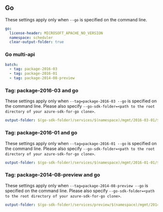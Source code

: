 ## Go

These settings apply only when `--go` is specified on the command line.

``` yaml $(go)
go:
  license-header: MICROSOFT_APACHE_NO_VERSION
  namespace: scheduler
  clear-output-folder: true
```

### Go multi-api

``` yaml $(go) && $(multiapi)
batch:
  - tag: package-2016-03
  - tag: package-2016-01
  - tag: package-2014-08-preview
```

### Tag: package-2016-03 and go

These settings apply only when `--tag=package-2016-03 --go` is specified on the command line.
Please also specify `--go-sdk-folder=<path to the root directory of your azure-sdk-for-go clone>`.

``` yaml $(tag) == 'package-2016-03' && $(go)
output-folder: $(go-sdk-folder)/services/$(namespace)/mgmt/2016-03-01/$(namespace)
```

### Tag: package-2016-01 and go

These settings apply only when `--tag=package-2016-01 --go` is specified on the command line.
Please also specify `--go-sdk-folder=<path to the root directory of your azure-sdk-for-go clone>`.

``` yaml $(tag) == 'package-2016-01' && $(go)
output-folder: $(go-sdk-folder)/services/$(namespace)/mgmt/2016-01-01/$(namespace)
```

### Tag: package-2014-08-preview and go

These settings apply only when `--tag=package-2014-08-preview --go` is specified on the command line.
Please also specify `--go-sdk-folder=<path to the root directory of your azure-sdk-for-go clone>`.

``` yaml $(tag) == 'package-2014-08-preview' && $(go)
output-folder: $(go-sdk-folder)/services/preview/$(namespace)/mgmt/2014-08-01-preview/$(namespace)
```